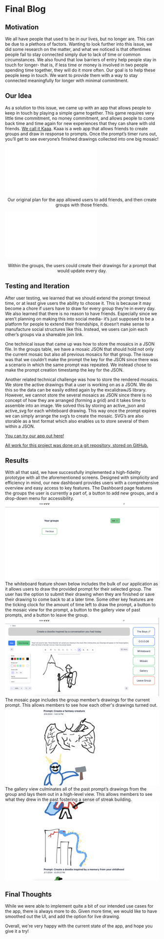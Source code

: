 # Final Blog
## Motivation
We all have people that used to be in our lives, but no longer are. This can be due to a plethora of factors. Wanting to look further into this issue, we did some research on the matter, and what we noticed is that oftentimes people fail to stay connected simply due to lack of time or common circumstances. We also found that low barriers of entry help people stay in touch for longer- that is, if less time or money is involved in two people spending time together, they will do it more often. Our goal is to help these people keep in touch. We want to provide them with a way to stay connected meaningfully for longer with minimal commitment.

## Our Idea
As a solution to this issue, we came up with an app that allows people to keep in touch by playing a simple game together. This game requires very little time commitment, no money commitment, and allows people to come back time and time again for new experiences that they can share with old friends. [We call it Kaaa](https://kaaa-plum.vercel.app). Kaaa is a web app that allows friends to create groups and draw in response to prompts. Once the prompt’s timer runs out, you’ll get to see everyone’s finished drawings collected into one big mosaic!

![Dashboard](./images/home-page.pdf)
<p align="center">Our original plan for the app allowed users to add friends, and then create groups with those friends.</p>

![Whiteboard](./images/whiteboard.pdf)
<p align="center">Within the groups, the users could create their drawings for a prompt that would update every day.
</p>

## Testing and Iteration
After user testing, we learned that we should extend the prompt timeout time, or at least give users the ability to choose it. This is because it may become a chore if users have to draw for every group they’re in every day. We also learned that there is no reason to have friends. Especially since we aren’t planning on making this into social media- it’s just supposed to be a platform for people to extend their friendships, it doesn’t make sense to manufacture social structures like this. Instead, we users can join each other’s groups via a shareable join link.

One technical issue that came up was how to store the mosaics in a JSON file. In the groups table, we have a mosaic JSON that should hold not only the current mosaic but also all previous mosaics for that group. The issue was that we couldn’t make the prompt the key for the JSON since there was a scenario in which the same prompt was repeated. We instead chose to make the prompt creation timestamp the key for the JSON.

Another related technical challenge was how to store the rendered mosaics. We store the active drawings that a user is working on as a JSON. We do this so the data can be easily edited again by the excalidrawJS library. However, we cannot store the several mosaics as JSON since there is no concept of how they are arranged (forming a grid) and it takes time to assemble into an image. We solved this by storing an active_json and active_svg for each whiteboard drawing. This way once the prompt expires we can simply arrange the svg’s to create the mosaic. SVG’s are also storable as a text format which also enables us to store several of them within a JSON.

[You can try our app out here!](https://kaaa-plum.vercel.app)

[All work for this project was done on a git repository, stored on GitHub.](https://github.com/UWSocialComputing/Kaaa-code)

## Results

With all that said, we have successfully implemented a high-fidelity prototype with all the aforementioned screens. Designed with simplicity and efficiency in mind, our new dashboard provides users with a comprehensive overview and easy access to key features. The Dashboard page features the groups the user is currently a part of, a button to add new groups, and a drop-down menu for accessibility.
![Dashboard](./images/Dashboard.png)
The whiteboard feature shown below includes the bulk of our application as it allows users to draw the provided prompt for their selected group. The user has the option to submit their drawing when they are finished or save their drawing to come back to at a later time. Some other key features are the ticking clock for the amount of time left to draw the prompt, a button to the mosaic view for the prompt, a button to the gallery view of past prompts, and a button to leave the group.
![Whiteboard](./images/Whiteboard.png)
The mosaic page includes the group member’s drawings for the current prompt. This allows members to see how each other's drawings turned out.
![Mosaic](./images/Mosaic.png)
The gallery view culminates all of the past prompt’s drawings from the group and lays them out in a high-level view. This allows members to see what they drew in the past fostering a sense of streak building.
![Gallery](./images/Gallery.png)

## Final Thoughts
While we were able to implement quite a bit of our intended use cases for the app, there is always more to do. Given more time, we would like to have smoothed out the UI, and add the option for live drawing.

Overall, we're very happy with the current state of the app, and hope you give it a try!